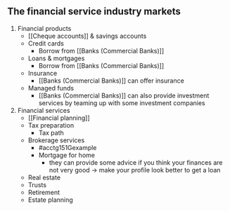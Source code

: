
## The financial service industry markets
1. Financial products
	- [[Cheque accounts]] & savings accounts
	- Credit cards
		- Borrow from [[Banks (Commercial Banks)]]
	- Loans & mortgages
		- Borrow from [[Banks (Commercial Banks)]]
	- Insurance
		- [[Banks (Commercial Banks)]] can offer insurance
	- Managed funds
		- [[Banks (Commercial Banks)]] can also provide investment services by teaming up with some investment companies
2. Financial services
	- [[Financial planning]]
	- Tax preparation
		- Tax path
	- Brokerage services
		- #acctg151Gexample 
		- Mortgage for home
			- they can provide some advice if you think your finances are not very good $\rightarrow$ make your profile look better to get a loan
	- Real estate
	- Trusts
	- Retirement
	- Estate planning